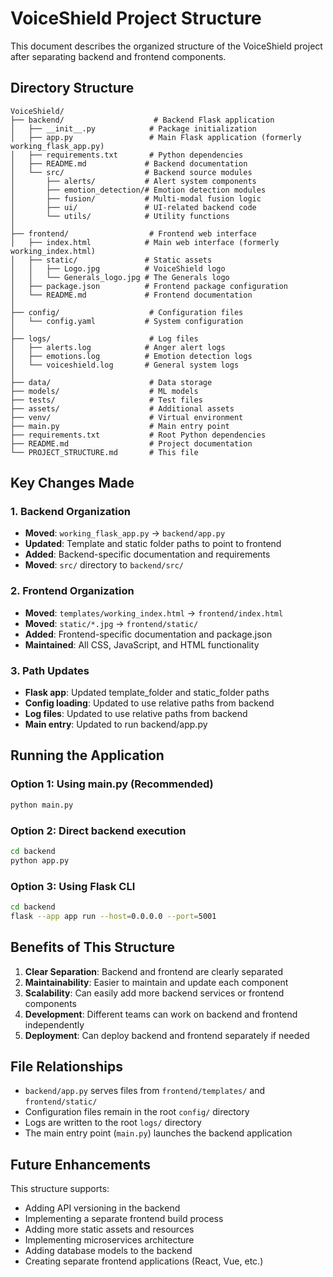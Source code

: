 # VoiceShield Project Structure

This document describes the organized structure of the VoiceShield project after separating backend and frontend components.

## Directory Structure

```
VoiceShield/
├── backend/                    # Backend Flask application
│   ├── __init__.py            # Package initialization
│   ├── app.py                 # Main Flask application (formerly working_flask_app.py)
│   ├── requirements.txt       # Python dependencies
│   ├── README.md             # Backend documentation
│   └── src/                  # Backend source modules
│       ├── alerts/           # Alert system components
│       ├── emotion_detection/# Emotion detection modules
│       ├── fusion/           # Multi-modal fusion logic
│       ├── ui/               # UI-related backend code
│       └── utils/            # Utility functions
│
├── frontend/                  # Frontend web interface
│   ├── index.html            # Main web interface (formerly working_index.html)
│   ├── static/               # Static assets
│   │   ├── Logo.jpg          # VoiceShield logo
│   │   └── Generals_logo.jpg # The Generals logo
│   ├── package.json          # Frontend package configuration
│   └── README.md             # Frontend documentation
│
├── config/                    # Configuration files
│   └── config.yaml           # System configuration
│
├── logs/                      # Log files
│   ├── alerts.log            # Anger alert logs
│   ├── emotions.log          # Emotion detection logs
│   └── voiceshield.log       # General system logs
│
├── data/                      # Data storage
├── models/                    # ML models
├── tests/                     # Test files
├── assets/                    # Additional assets
├── venv/                      # Virtual environment
├── main.py                    # Main entry point
├── requirements.txt           # Root Python dependencies
├── README.md                  # Project documentation
└── PROJECT_STRUCTURE.md       # This file
```

## Key Changes Made

### 1. Backend Organization
- **Moved**: `working_flask_app.py` → `backend/app.py`
- **Updated**: Template and static folder paths to point to frontend
- **Added**: Backend-specific documentation and requirements
- **Moved**: `src/` directory to `backend/src/`

### 2. Frontend Organization
- **Moved**: `templates/working_index.html` → `frontend/index.html`
- **Moved**: `static/*.jpg` → `frontend/static/`
- **Added**: Frontend-specific documentation and package.json
- **Maintained**: All CSS, JavaScript, and HTML functionality

### 3. Path Updates
- **Flask app**: Updated template_folder and static_folder paths
- **Config loading**: Updated to use relative paths from backend
- **Log files**: Updated to use relative paths from backend
- **Main entry**: Updated to run backend/app.py

## Running the Application

### Option 1: Using main.py (Recommended)
```bash
python main.py
```

### Option 2: Direct backend execution
```bash
cd backend
python app.py
```

### Option 3: Using Flask CLI
```bash
cd backend
flask --app app run --host=0.0.0.0 --port=5001
```

## Benefits of This Structure

1. **Clear Separation**: Backend and frontend are clearly separated
2. **Maintainability**: Easier to maintain and update each component
3. **Scalability**: Can easily add more backend services or frontend components
4. **Development**: Different teams can work on backend and frontend independently
5. **Deployment**: Can deploy backend and frontend separately if needed

## File Relationships

- `backend/app.py` serves files from `frontend/templates/` and `frontend/static/`
- Configuration files remain in the root `config/` directory
- Logs are written to the root `logs/` directory
- The main entry point (`main.py`) launches the backend application

## Future Enhancements

This structure supports:
- Adding API versioning in the backend
- Implementing a separate frontend build process
- Adding more static assets and resources
- Implementing microservices architecture
- Adding database models to the backend
- Creating separate frontend applications (React, Vue, etc.)
